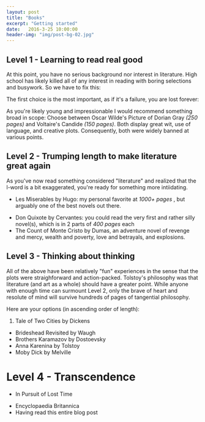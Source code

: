 ```yaml
---
layout: post
title: "Books"
excerpt: "Getting started"
date:   2016-3-25 10:00:00
header-img: "img/post-bg-02.jpg"
---
```


## Level 1 - Learning to read real good 

At this point, you have no serious background nor interest in literature.  High school has likely killed all of any interest in reading with boring selections and busywork.
So we have to fix this:

The first choice is the most important, as if it's a failure, you are lost forever:

As you're likely young and impressionable I would recommend something broad in scope:
Choose between Oscar Wilde's Picture of Dorian Gray *(250 pages)* and Voltaire's Candide *(150 pages)*.  Both display great wit, use of language, and creative plots.  Consequently, both were widely banned at various points.  

## Level 2 - Trumping length to make literature great again

As you've now read something considered "literature" and realized that the l-word is a bit exaggerated, you're ready for something more intiidating.

* Les Miserables by Hugo: my personal favorite at *1000+ pages* , but arguably one of the best novels out there.
+ Don Quixote by Cervantes: you could read the very first and rather silly novel(s), which is in 2 parts of *400 pages* each
+ The Count of Monte Cristo by Dumas, an adventure novel of revenge and mercy, wealth and poverty, love and betrayals, and explosions.  

## Level 3 - Thinking about thinking

All of the above have been relatively "fun" experiences in the sense that the plots were straighforward and action-packed.  Tolstoy's philosophy was that literature (and art as a whole) should have a greater point. While anyone with enough time can surmount Level 2, only the brave of heart and resolute of mind will survive hundreds of pages of tangential philosophy.

Here are your options (in ascending order of length):
1. Tale of Two Cities by Dickens
+ Brideshead Revisited by Waugh
+ Brothers Karamazov by Dostoevsky
+ Anna Karenina by Tolstoy
+ Moby Dick by Melville 

# Level 4 - Transcendence 

* In Pursuit of Lost Time
+ Encyclopaedia Britannica
+ Having read this entire blog post
